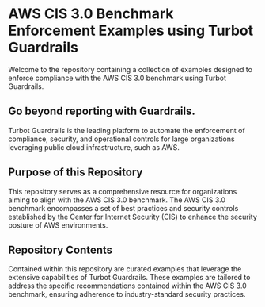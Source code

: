 # AWS CIS 3.0 Benchmark Enforcement Examples using Turbot Guardrails

Welcome to the repository containing a collection of examples designed to enforce compliance with the AWS CIS 3.0 benchmark using Turbot Guardrails.

## Go beyond reporting with Guardrails.

Turbot Guardrails is the leading platform to automate the enforcement of compliance, security, and operational controls for large organizations leveraging public cloud infrastructure, such as AWS.

## Purpose of this Repository

This repository serves as a comprehensive resource for organizations aiming to align with the AWS CIS 3.0 benchmark. The AWS CIS 3.0 benchmark encompasses a set of best practices and security controls established by the Center for Internet Security (CIS) to enhance the security posture of AWS environments.

## Repository Contents

Contained within this repository are curated examples that leverage the extensive capabilities of Turbot Guardrails. These examples are tailored to address the specific recommendations contained within the AWS CIS 3.0 benchmark, ensuring adherence to industry-standard security practices.
